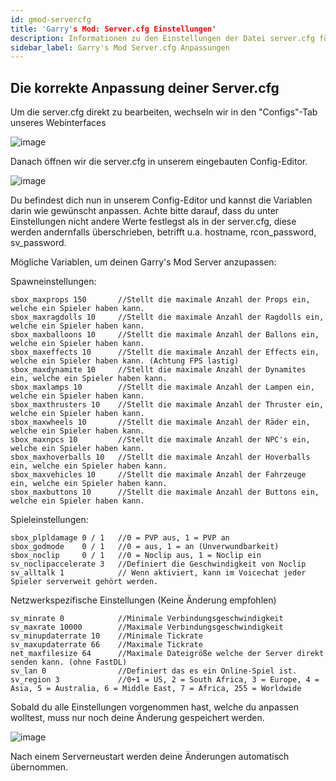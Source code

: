 ```yaml
---
id: gmod-servercfg
title: 'Garry's Mod: Server.cfg Einstellungen'
description: Informationen zu den Einstellungen der Datei server.cfg für deinen Garry's Mod Server von ZAP-Hosting - ZAP-Hosting.com Dokumentation
sidebar_label: Garry's Mod Server.cfg Anpassungen
---
```


## Die korrekte Anpassung deiner Server.cfg

Um die server.cfg direkt zu bearbeiten, wechseln wir in den "Configs"-Tab unseres Webinterfaces

![image](https://user-images.githubusercontent.com/26007280/189977143-aa2eec2d-a8a1-4667-9661-75d1e39d24d4.png)

Danach öffnen wir die server.cfg in unserem eingebauten Config-Editor.

![image](https://user-images.githubusercontent.com/26007280/189977164-4928fc92-cefa-41b4-ae49-8f7b1cf28950.png)

Du befindest dich nun in unserem Config-Editor und kannst die Variablen darin wie gewünscht anpassen. Achte bitte darauf, dass du unter Einstellungen nicht andere Werte festlegst als in der server.cfg, diese werden andernfalls überschrieben, betrifft u.a. hostname, rcon_password, sv_password.

Mögliche Variablen, um deinen Garry's Mod Server anzupassen:

Spawneinstellungen:
```
sbox_maxprops 150		//Stellt die maximale Anzahl der Props ein, welche ein Spieler haben kann.
sbox_maxragdolls 10		//Stellt die maximale Anzahl der Ragdolls ein, welche ein Spieler haben kann.
sbox_maxballoons 10		//Stellt die maximale Anzahl der Ballons ein, welche ein Spieler haben kann.
sbox_maxeffects 10		//Stellt die maximale Anzahl der Effects ein, welche ein Spieler haben kann. (Achtung FPS lastig)
sbox_maxdynamite 10		//Stellt die maximale Anzahl der Dynamites ein, welche ein Spieler haben kann.
sbox_maxlamps 10		//Stellt die maximale Anzahl der Lampen ein, welche ein Spieler haben kann.
sbox_maxthrusters 10	//Stellt die maximale Anzahl der Thruster ein, welche ein Spieler haben kann.
sbox_maxwheels 10		//Stellt die maximale Anzahl der Räder ein, welche ein Spieler haben kann.
sbox_maxnpcs 10			//Stellt die maximale Anzahl der NPC's ein, welche ein Spieler haben kann.
sbox_maxhoverballs 10	//Stellt die maximale Anzahl der Hoverballs ein, welche ein Spieler haben kann.
sbox_maxvehicles 10		//Stellt die maximale Anzahl der Fahrzeuge ein, welche ein Spieler haben kann.
sbox_maxbuttons 10		//Stellt die maximale Anzahl der Buttons ein, welche ein Spieler haben kann.
```

Spieleinstellungen:
```
sbox_plpldamage 0 / 1	//0 = PVP aus, 1 = PVP an
sbox_godmode	0 / 1	//0 = aus, 1 = an (Unverwundbarkeit)
sbox_noclip		0 / 1	//0 = Noclip aus, 1 = Noclip ein
sv_noclipaccelerate 3	//Definiert die Geschwindigkeit von Noclip
sv_alltalk 1			// Wenn aktiviert, kann im Voicechat jeder Spieler serverweit gehört werden.
```

Netzwerkspezifische Einstellungen (Keine Änderung empfohlen)
```
sv_minrate 0			//Minimale Verbindungsgeschwindigkeit
sv_maxrate 10000		//Maximale Verbindungsgeschwindigkeit
sv_minupdaterrate 10	//Minimale Tickrate
sv_maxupdaterrate 66	//Maximale Tickrate
net_maxfilesize	64		//Maximale Dateigröße welche der Server direkt senden kann. (ohne FastDL)
sv_lan 0				//Definiert das es ein Online-Spiel ist.
sv_region 3				//0+1 = US, 2 = South Africa, 3 = Europe, 4 = Asia, 5 = Australia, 6 = Middle East, 7 = Africa, 255 = Worldwide
```

Sobald du alle Einstellungen vorgenommen hast, welche du anpassen wolltest, muss nur noch deine Änderung gespeichert werden.

![image](https://user-images.githubusercontent.com/26007280/189977193-0ef72ea6-8181-409f-a9b8-49fa14ab8f96.png)

Nach einem Serverneustart werden deine Änderungen automatisch übernommen.
